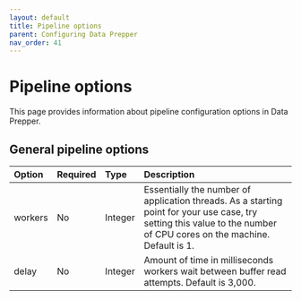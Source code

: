 ```yaml
---
layout: default
title: Pipeline options
parent: Configuring Data Prepper
nav_order: 41
---
```


# Pipeline options

This page provides information about pipeline configuration options in Data Prepper. 

## General pipeline options

Option | Required | Type | Description
:--- | :--- | :--- | :---
workers | No | Integer | Essentially the number of application threads. As a starting point for your use case, try setting this value to the number of CPU cores on the machine. Default is 1.
delay | No | Integer | Amount of time in milliseconds workers wait between buffer read attempts. Default is 3,000. 